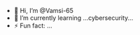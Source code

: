 - 👋 Hi, I’m @Vamsi-65
- 🌱 I’m currently learning ...cybersecurity...
- ⚡ Fun fact: ...

<!---
Vamsi-65/Vamsi-65 is a ✨ special ✨ repository because its `README.md` (this file) appears on your GitHub profile.
You can click the Preview link to take a look at your changes.
--->
